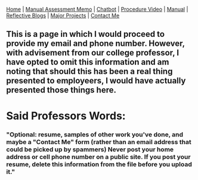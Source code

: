 [Home](index.md) | [Manual Assessment Memo](Charbroil_Grill_Manual_Memo.md) | [Chatbot](chatbot.md) | [Procedure Video](procedure_video.md) | [Manual](manual.md) | [Reflective Blogs](reflective_blogs.md) | [Major Projects](Major_Projects.md) | [Contact Me](Contact_Me.md)

## **This is a page in which I would proceed to provide my email and phone number. However, with advisement from our college professor, I have opted to omit this information and am noting that should this has been a real thing presented to employeers, I would have actually presented those things here.** 

# Said Professors Words: 

### "Optional: resume, samples of other work you've done, and maybe a "Contact Me" form (rather than an email address that could be picked up by spammers) Never post your home address or cell phone number on a public site. If you post your resume, delete this information from the file before you upload it."
